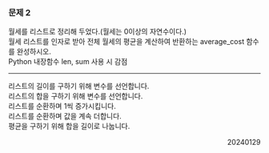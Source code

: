 ### 문제 2
월세를 리스트로 정리해 두었다.(월세는 0이상의 자연수이다.)  
월세 리스트를 인자로 받아 전체 월세의 평균을 계산하여 반환하는 average_cost 함수를 완성하시오.  
Python 내장함수 len, sum 사용 시 감점

---
리스트의 길이를 구하기 위해 변수를 선언합니다.  
리스트의 합을 구하기 위해 변수를 선언합니다.  
리스트를 순환하며 1씩 증가시킵니다.  
리스트를 순환하며 값을 계속 더합니다.  
평균을 구하기 위해 합을 길이로 나눕니다.
<div style="text-align: right">20240129</div>